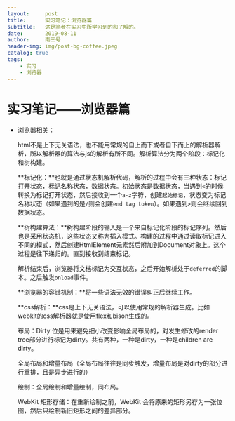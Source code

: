 ```yaml
---
layout:     post
title:      实习笔记：浏览器篇
subtitle:   这是笔者在实习中所学习到的和了解的。
date:       2019-08-11
author:     南三号
header-img: img/post-bg-coffee.jpeg
catalog: true
tags:
    - 实习
    - 浏览器
---
```


# 实习笔记——浏览器篇

- 浏览器相关：

  html不是上下无关语法，也不能用常规的自上而下或者自下而上的解析器解析，所以解析器的算法与js的解析有所不同。解析算法分为两个阶段：标记化和树构建。

  **标记化：**也就是通过状态机解析代码，解析的过程中会有三种状态：标记打开状态，标记名称状态，数据状态。初始状态是数据状态，当遇到`<`的时候转换为标记打开状态，然后接收到一个`a-z`字符，创建`起始标记`，状态变为标记名称状态（如果遇到的是`/`则会创建`end tag token`）。如果遇到`>`则会继续回到数据状态。

  **树构建算法：**树构建阶段的输入是一个来自标记化阶段的标记序列。然后也是采用状态机，这些状态又称为插入模式。构建的过程中通过读取标记进入不同的模式，然后创建HtmlElement元素然后附加到Document对象上。这个过程是往下递归的。直到接收到结束标记。

  解析结束后，浏览器将文档标记为交互状态，之后开始解析处于`deferred`的脚本。之后触发`onload`事件。

  **浏览器的容错机制：**将一些语法无效的错误纠正后继续工作。

  **css解析：**css是上下无关语法，可以使用常规的解析器生成。比如webkit的css解析器就是使用flex和bison生成的。

  布局：Dirty 位是用来避免细小改变影响全局布局的，对发生修改的render tree部分进行标记为dirty。共有两种，一种是dirty，一种是children are dirty。

  全局布局和增量布局（全局布局往往是同步触发，增量布局是对dirty的部分进行重排，且是异步进行的）

  绘制：全局绘制和增量绘制，同布局。

  WebKit 矩形存储：在重新绘制之前，WebKit 会将原来的矩形另存为一张位图，然后只绘制新旧矩形之间的差异部分。
